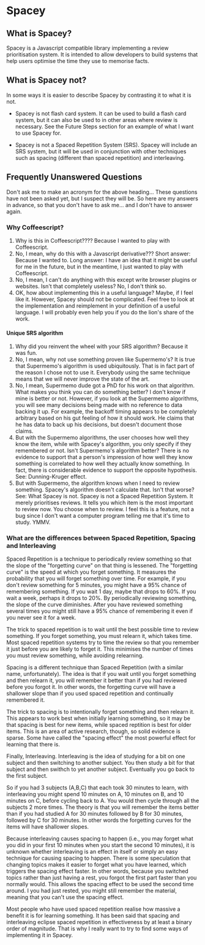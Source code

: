 Spacey
======

What is Spacey?
---------------
Spacey is a Javascript compatible library implementing a 
review prioritisation system.  It is intended to allow developers to
build systems that help users optimise the time they use to 
memorise facts.

What is Spacey not?
-------------------
In some ways it is easier to describe Spacey by contrasting it to
what it is not.

- Spacey is not flash card system.  It can be used to build
  a flash card system, but it can also be used to in other
  areas where review is necessary.  See the Future Steps
  section for an example of what I want to use Spacey for.

- Spacey is not a Spaced Repetition System (SRS).  Spacey will
  include an SRS system, but it will be used in conjunction
  with other techniques such as spacing (different than spaced
  repetition) and interleaving.

Frequently Unanswered Questions
-------------------------------
Don't ask me to make an acronym for the above heading... These
questions have not been asked yet, but I suspect they will be.
So here are my answers in advance, so that you don't have to ask me...
and I don't have to answer again.

### Why Coffeescript?

1. Why is this in Coffeescript????  Because I wanted to play
   with Coffeescript.
2. No, I mean, why do this with a Javascript derivative???  Short
   answer: Because I wanted to.  Long answer:  I have an idea
   that it might be useful for me in the future, but in the meantime,
   I just wanted to play with Coffeescript.
3. No, I mean, I can't do anything with this except write
   browser plugins or websites.  Isn't that completely useless?
   No, I don't think so.
4. OK, how about implementing this in a useful language?
   Maybe, if I feel like it.  However, Spacey should not be
   complicated.  Feel free to look at the implementation and
   reimplement in your definition of a useful language.  I
   will probably even help you if you do the lion's share of
   the work.

#### Unique SRS algorithm

1. Why did you reinvent the wheel with your SRS algorithm?  Because
   it was fun.
2. No, I mean, why not use something proven like Supermemo's?  It
   is true that Supermemo's algorithm is used ubiquitously.  That is
   in fact part of the reason I chose not to use it.  Everybody using
   the same technique means that we will never improve the state of
   the art.
3. No, I mean, Supermemo dude got a PhD for his work on that algorithm.
   What makes you think you can do something better?  I don't know
   if mine is better or not.  However, if you look at the Supermemo
   algorithms, you will see many decisions being made with no
   reference to data backing it up.  For example, the backoff timing
   appears to be completely arbitrary based on his gut feeling
   of how it should work.  He claims that he has data to back up his
   decisions, but doesn't document those claims.
4. But with the Supermemo algorithms, the user chooses how well they
   know the item, while with Spacey's algorithm, you only specify
   if they remembered or not.  Isn't Supermemo's algorithm better?
   There is no evidence to support that a person's impression of
   how well they know something is correlated to how well they
   actually know something.  In fact, there is considerable evidence
   to support the opposite hypothesis.  See: Dunning-Kruger effect.
5. But with Supermemo, the algorithm knows when I need to review
   something.  Spacey's algorithm doesn't calculate that.  Isn't
   that worse?  See: What Spacey is not.  Spacey is not a Spaced
   Repetition System.  It merely prioritises reviews.  It tells you
   which item is the most important to review now.  You choose
   when to review.  I feel this is a feature, not a bug since I
   don't want a computer program telling me that it's time to study.
   YMMV.

### What are the differences between Spaced Repetition, Spacing and Interleaving

Spaced Repetition is a technique to periodically review something so
that the slope of the "forgetting curve" on that thing is lessened.
The "forgetting curve" is the speed at which you forget something.
It measures the probability that you will forget something over time.
For example, if you don't review something for 5 minutes, you might
have a 95% chance of remembering something.  If you wait 1 day, maybe
that drops to 60%.  If you wait a week, perhaps it drops to 20%.  By
periodically reviewing something, the slope of the curve diminishes.
After you have reviewed something several times you might still have
a 95% chance of remembering it even if you never see it for a week.

The trick to spaced repetition is to wait until the best possible time
to review something.  If you forget something, you must relearn it, which
takes time.  Most spaced repetition systems try to time the review
so that you remember it just before you are likely to forget it.  This
minimises the number of times you must review something, while avoiding
relearning.

Spacing is a different technique than Spaced Repetition (with a similar
name, unfortunately).  The idea is that if you wait until you forget
something and then relearn it, you will remember it better than if
you had reviewed before you forgot it.  In other words, the forgetting
curve will have a shallower slope than if you used spaced repetition
and continually remembered it.

The trick to spacing is to intentionally forget something and then
relearn it.  This appears to work best when initially learning something,
so it may be that spacing is best for new items, while spaced reptition
is best for older items.  This is an area of active research, though,
so solid evidence is sparse.  Some have called the "spacing effect" the
most powerful effect for learning that there is.

Finally, Interleaving.  Interleaving is the idea of studying for a bit
on one subject and then switching to another subject.  You then study
a bit for that subject and then swithch to yet another subject.  Eventually
you go back to the first subject.

So if you had 3 subjects (A,B,C) that each took 30 minutes to learn,
with interleaving you might spend 10 minutes on A, 10 minutes on B,
and 10 minutes on C, before cycling back to A.  You would then cycle
through all the subjects 2 more times.  The theory is that you will
remember the items better than if you had studied A for 30 minutes
followed by B for 30 minutes, followed by C for 30 minutes.  In
other words the forgetting curves for the items will have shallower
slopes.

Because interleaving causes spacing to happen (i.e., you may forget
what you did in your first 10 minutes when you start the second 10
minutes), it is unknown whether interleaving is an effect in itself or
simply an easy technique for causing spacing to happen.  There is some
speculation that changing topics makes it easier to forget what you
have learned, which triggers the spacing effect faster.  In other words,
because you switched topics rather than just having a rest, you
forgot the first part faster than you normally would.  This allows the 
spacing effect to be used the second time around.  I you had just rested, 
you might still remember the material, meaning that you can't use the
spacing effect.

Most people who have used spaced repetition realise how massive
a benefit it is for learning something.  It has been said that spacing
and interleaving eclipse spaced repetition in effectiveness by at least
a binary order of magnitude.  That is why I really want to try to find
some ways of implementing it in Spacey.

